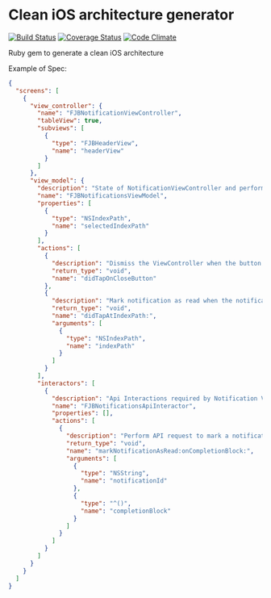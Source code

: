 Clean iOS architecture generator
================================
[![Build Status](https://travis-ci.org/fjbelchi/clean-iOS-architecture-generator.svg)](https://travis-ci.org/fjbelchi/clean-iOS-architecture-generator)
[![Coverage Status](https://coveralls.io/repos/fjbelchi/clean-iOS-architecture-generator/badge.png)](https://coveralls.io/r/fjbelchi/clean-iOS-architecture-generator)
[![Code Climate](https://codeclimate.com/github/fjbelchi/clean-iOS-architecture-generator/badges/gpa.svg)](https://codeclimate.com/github/fjbelchi/clean-iOS-architecture-generator)

Ruby gem to generate a clean iOS architecture

Example of Spec:

```json
{
  "screens": [
    {
      "view_controller": {
        "name": "FJBNotificationViewController",
        "tableView": true,
        "subviews": [
          {
            "type": "FJBHeaderView",
            "name": "headerView"
          }
        ]
      },
      "view_model": {
        "description": "State of NotificationViewController and perform bussiness logic",
        "name": "FJBNotificationsViewModel",
        "properties": [
          {
            "type": "NSIndexPath",
            "name": "selectedIndexPath"
          }
        ],
        "actions": [
          {
            "description": "Dismiss the ViewController when the button is tapped",
            "return_type": "void",
            "name": "didTapOnCloseButton"
          },
          {
            "description": "Mark notification as read when the notification is selected",
            "return_type": "void",
            "name": "didTapAtIndexPath:",
            "arguments": [
              {
                "type": "NSIndexPath",
                "name": "indexPath"
              }
            ]
          }
        ],
        "interactors": [
          {
            "description": "Api Interactions required by Notification ViewModel",
            "name": "FJBNotificationsApiInteractor",
            "properties": [],
            "actions": [
              {
                "description": "Perform API request to mark a notification as read",
                "return_type": "void",
                "name": "markNotificationAsRead:onCompletionBlock:",
                "arguments": [
                  {
                    "type": "NSString",
                    "name": "notificationId"
                  },
                  {
                    "type": "^()",
                    "name": "completionBlock"
                  }
                ]
              }
            ]
          }
        ]
      }
    }
  ]
}
```
